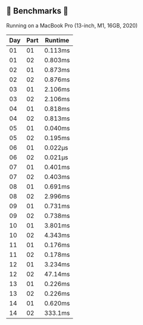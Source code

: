 ## 🔨 Benchmarks 🔨

Running on a MacBook Pro (13-inch, M1, 16GB, 2020)

| Day  | Part | Runtime |
|------|------|---------|
|  01  |  01  | 0.113ms |
|  01  |  02  | 0.803ms |
|  02  |  01  | 0.873ms |
|  02  |  02  | 0.876ms |
|  03  |  01  | 2.106ms |
|  03  |  02  | 2.106ms |
|  04  |  01  | 0.818ms |
|  04  |  02  | 0.813ms |
|  05  |  01  | 0.040ms |
|  05  |  02  | 0.195ms |
|  06  |  01  | 0.022μs |
|  06  |  02  | 0.021μs |
|  07  |  01  | 0.401ms |
|  07  |  02  | 0.403ms |
|  08  |  01  | 0.691ms |
|  08  |  02  | 2.996ms |
|  09  |  01  | 0.731ms |
|  09  |  02  | 0.738ms |
|  10  |  01  | 3.801ms |
|  10  |  02  | 4.343ms |
|  11  |  01  | 0.176ms |
|  11  |  02  | 0.178ms |
|  12  |  01  | 3.234ms |
|  12  |  02  | 47.14ms |
|  13  |  01  | 0.226ms |
|  13  |  02  | 0.226ms |
|  14  |  01  | 0.620ms |
|  14  |  02  | 333.1ms |